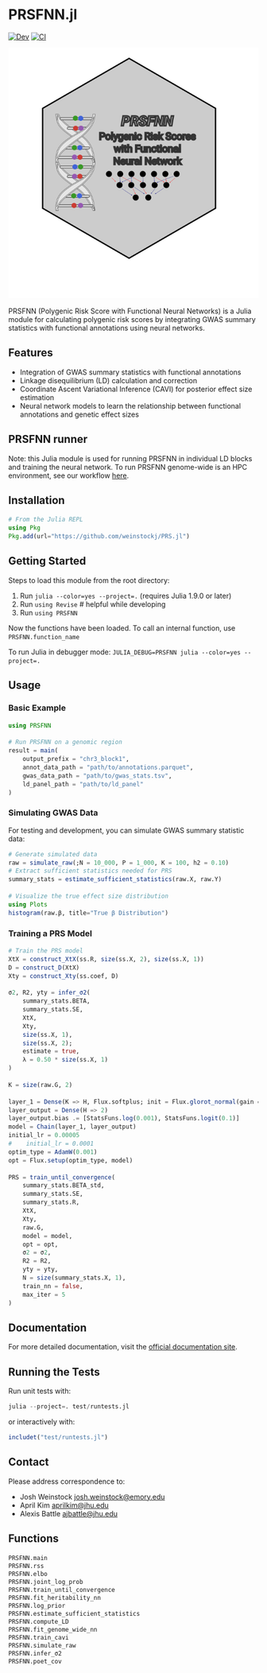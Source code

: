 # PRSFNN.jl

[![Dev](https://img.shields.io/badge/docs-dev-blue.svg)](https://weinstockj.github.io/PRS/dev)
[![CI](https://github.com/weinstockj/PRS/actions/workflows/ci.yml/badge.svg?branch=master)](https://github.com/weinstockj/PRS/actions/workflows/ci.yml)

![logo](PRSFNN_logo_small.svg)

PRSFNN (Polygenic Risk Score with Functional Neural Networks) is a Julia module for calculating polygenic risk scores by integrating GWAS summary statistics with functional annotations using neural networks.

## Features

- Integration of GWAS summary statistics with functional annotations
- Linkage disequilibrium (LD) calculation and correction
- Coordinate Ascent Variational Inference (CAVI) for posterior effect size estimation
- Neural network models to learn the relationship between functional annotations and genetic effect sizes

## PRSFNN runner

Note: this Julia module is used for running PRSFNN in individual LD blocks and training the neural network. To run PRSFNN genome-wide is an HPC environment, see our workflow [here](https://github.com/weinstockj/PRSFNN-runner). 

## Installation

```julia
# From the Julia REPL
using Pkg
Pkg.add(url="https://github.com/weinstockj/PRS.jl")
```

## Getting Started

Steps to load this module from the root directory:

1. Run `julia --color=yes --project=.` (requires Julia 1.9.0 or later)
2. Run `using Revise` # helpful while developing
3. Run `using PRSFNN`

Now the functions have been loaded. 
To call an internal function, use `PRSFNN.function_name` 

To run Julia in debugger mode: `JULIA_DEBUG=PRSFNN julia --color=yes --project=.`

## Usage

### Basic Example

```julia
using PRSFNN

# Run PRSFNN on a genomic region
result = main(
    output_prefix = "chr3_block1",
    annot_data_path = "path/to/annotations.parquet", 
    gwas_data_path = "path/to/gwas_stats.tsv",
    ld_panel_path = "path/to/ld_panel"
)
```

### Simulating GWAS Data

For testing and development, you can simulate GWAS summary statistic data:

```julia
# Generate simulated data
raw = simulate_raw(;N = 10_000, P = 1_000, K = 100, h2 = 0.10)
# Extract sufficient statistics needed for PRS
summary_stats = estimate_sufficient_statistics(raw.X, raw.Y)

# Visualize the true effect size distribution
using Plots
histogram(raw.β, title="True β Distribution")
```

### Training a PRS Model

```julia
# Train the PRS model
XtX = construct_XtX(ss.R, size(ss.X, 2), size(ss.X, 1))
D = construct_D(XtX)
Xty = construct_Xty(ss.coef, D)

σ2, R2, yty = infer_σ2(
    summary_stats.BETA, 
    summary_stats.SE, 
    XtX, 
    Xty, 
    size(ss.X, 1), 
    size(ss.X, 2); 
    estimate = true, 
    λ = 0.50 * size(ss.X, 1)
)

K = size(raw.G, 2)

layer_1 = Dense(K => H, Flux.softplus; init = Flux.glorot_normal(gain = 0.005))
layer_output = Dense(H => 2)
layer_output.bias .= [StatsFuns.log(0.001), StatsFuns.logit(0.1)]
model = Chain(layer_1, layer_output)
initial_lr = 0.00005
#    initial_lr = 0.0001
optim_type = AdamW(0.001)
opt = Flux.setup(optim_type, model)

PRS = train_until_convergence(
    summary_stats.BETA_std,
    summary_stats.SE,
    summary_stats.R, 
    XtX,
    Xty,
    raw.G,
    model = model,
    opt = opt,
    σ2 = σ2,
    R2 = R2,
    yty = yty,
    N = size(summary_stats.X, 1),
    train_nn = false,
    max_iter = 5
)
```

## Documentation

For more detailed documentation, visit the [official documentation site](https://weinstockj.github.io/PRS/dev).

## Running the Tests

Run unit tests with:

```julia
julia --project=. test/runtests.jl
```

or interactively with:

```julia
includet("test/runtests.jl")
```

## Contact

Please address correspondence to:
- Josh Weinstock <josh.weinstock@emory.edu>
- April Kim <aprilkim@jhu.edu>
- Alexis Battle <ajbattle@jhu.edu>

## Functions

```@docs
PRSFNN.main
PRSFNN.rss 
PRSFNN.elbo
PRSFNN.joint_log_prob
PRSFNN.train_until_convergence
PRSFNN.fit_heritability_nn
PRSFNN.log_prior
PRSFNN.estimate_sufficient_statistics
PRSFNN.compute_LD
PRSFNN.fit_genome_wide_nn
PRSFNN.train_cavi
PRSFNN.simulate_raw
PRSFNN.infer_σ2
PRSFNN.poet_cov
```
